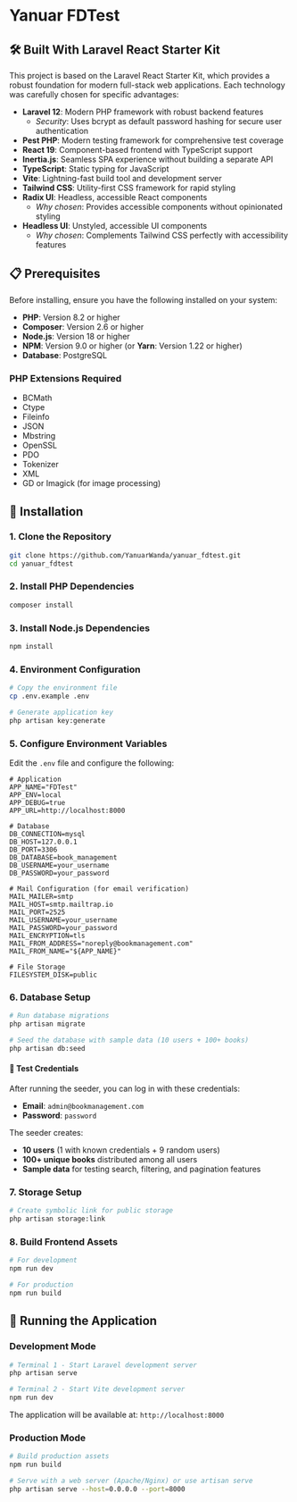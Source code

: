 # Yanuar FDTest

## 🛠️ Built With Laravel React Starter Kit

This project is based on the Laravel React Starter Kit, which provides a robust foundation for modern full-stack web applications. Each technology was carefully chosen for specific advantages:

- **Laravel 12**: Modern PHP framework with robust backend features
    - _Security_: Uses bcrypt as default password hashing for secure user authentication
- **Pest PHP**: Modern testing framework for comprehensive test coverage
- **React 19**: Component-based frontend with TypeScript support
- **Inertia.js**: Seamless SPA experience without building a separate API
- **TypeScript**: Static typing for JavaScript
- **Vite**: Lightning-fast build tool and development server
- **Tailwind CSS**: Utility-first CSS framework for rapid styling
- **Radix UI**: Headless, accessible React components
    - _Why chosen_: Provides accessible components without opinionated styling
- **Headless UI**: Unstyled, accessible UI components
    - _Why chosen_: Complements Tailwind CSS perfectly with accessibility features

## 📋 Prerequisites

Before installing, ensure you have the following installed on your system:

- **PHP**: Version 8.2 or higher
- **Composer**: Version 2.6 or higher
- **Node.js**: Version 18 or higher
- **NPM**: Version 9.0 or higher (or **Yarn**: Version 1.22 or higher)
- **Database**: PostgreSQL

### PHP Extensions Required

- BCMath
- Ctype
- Fileinfo
- JSON
- Mbstring
- OpenSSL
- PDO
- Tokenizer
- XML
- GD or Imagick (for image processing)

## 🔧 Installation

### 1. Clone the Repository

```bash
git clone https://github.com/YanuarWanda/yanuar_fdtest.git
cd yanuar_fdtest
```

### 2. Install PHP Dependencies

```bash
composer install
```

### 3. Install Node.js Dependencies

```bash
npm install
```

### 4. Environment Configuration

```bash
# Copy the environment file
cp .env.example .env

# Generate application key
php artisan key:generate
```

### 5. Configure Environment Variables

Edit the `.env` file and configure the following:

```env
# Application
APP_NAME="FDTest"
APP_ENV=local
APP_DEBUG=true
APP_URL=http://localhost:8000

# Database
DB_CONNECTION=mysql
DB_HOST=127.0.0.1
DB_PORT=3306
DB_DATABASE=book_management
DB_USERNAME=your_username
DB_PASSWORD=your_password

# Mail Configuration (for email verification)
MAIL_MAILER=smtp
MAIL_HOST=smtp.mailtrap.io
MAIL_PORT=2525
MAIL_USERNAME=your_username
MAIL_PASSWORD=your_password
MAIL_ENCRYPTION=tls
MAIL_FROM_ADDRESS="noreply@bookmanagement.com"
MAIL_FROM_NAME="${APP_NAME}"

# File Storage
FILESYSTEM_DISK=public
```

### 6. Database Setup

```bash
# Run database migrations
php artisan migrate

# Seed the database with sample data (10 users + 100+ books)
php artisan db:seed
```

#### 🔑 Test Credentials

After running the seeder, you can log in with these credentials:

- **Email**: `admin@bookmanagement.com`
- **Password**: `password`

The seeder creates:

- **10 users** (1 with known credentials + 9 random users)
- **100+ unique books** distributed among all users
- **Sample data** for testing search, filtering, and pagination features

### 7. Storage Setup

```bash
# Create symbolic link for public storage
php artisan storage:link
```

### 8. Build Frontend Assets

```bash
# For development
npm run dev

# For production
npm run build
```

## 🚀 Running the Application

### Development Mode

```bash
# Terminal 1 - Start Laravel development server
php artisan serve

# Terminal 2 - Start Vite development server
npm run dev
```

The application will be available at: `http://localhost:8000`

### Production Mode

```bash
# Build production assets
npm run build

# Serve with a web server (Apache/Nginx) or use artisan serve
php artisan serve --host=0.0.0.0 --port=8000
```
